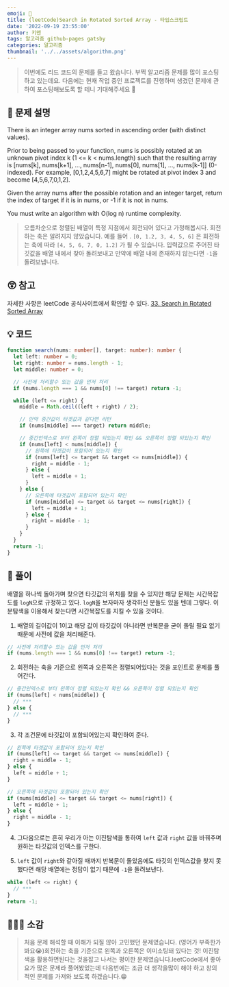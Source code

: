 ```yaml
---
emoji: 📝
title: (leetCode)Search in Rotated Sorted Array - 타입스크립트
date: '2022-09-19 23:55:00'
author: 키맨
tags: 알고리즘 github-pages gatsby
categories: 알고리즘
thumbnail: '../../assets/algorithm.png'
---
```


> 이번에도 리드 코드의 문제를 들고 왔습니다. 부쩍 알고리즘 문제를 많이 포스팅하고 있는데요. 다음에는 현재 작업 중인 프로젝트를 진행하며 생겼던 문제에 관하여 포스팅해보도록 할 테니 기대해주세요 🥰

## 🤔 문제 설명

There is an integer array nums sorted in ascending order (with distinct values).

Prior to being passed to your function, nums is possibly rotated at an unknown pivot index k (1 <= k < nums.length) such that the resulting array is [nums[k], nums[k+1], ..., nums[n-1], nums[0], nums[1], ..., nums[k-1]] (0-indexed). For example, [0,1,2,4,5,6,7] might be rotated at pivot index 3 and become [4,5,6,7,0,1,2].

Given the array nums after the possible rotation and an integer target, return the index of target if it is in nums, or -1 if it is not in nums.

You must write an algorithm with O(log n) runtime complexity.

> 오름차순으로 정렬된 배열이 특정 지점에서 회전되어 있다고 가정해봅시다. 회전하는 축은 알려지지 않았습니다. 예를 들어 . `[0, 1.2, 3, 4, 5, 6]` 은 회전하는 축에 따라 `[4, 5, 6, 7, 0, 1.2]` 가 될 수 있습니다. 입력값으로 주어진 타깃값을 배열 내에서 찾아 돌려보내고 만약에 배열 내에 존재하지 않는다면 `-1`을 돌려보냅니다.

## 😲 참고

자세한 사항은 leetCode 공식사이트에서 확인할 수 있다.
[33. Search in Rotated Sorted Array](https://leetcode.com/problems/search-in-rotated-sorted-array/)

## 💡 코드

```typescript
function search(nums: number[], target: number): number {
  let left: number = 0;
  let right: number = nums.length - 1;
  let middle: number = 0;

  // 사전에 처리할수 있는 값을 먼저 처리
  if (nums.length === 1 && nums[0] !== target) return -1;

  while (left <= right) {
    middle = Math.ceil((left + right) / 2);

    // 만약 중간값이 타겟값과 같다면 리턴
    if (nums[middle] === target) return middle;

    // 중간인덱스로 부터 왼쪽이 정렬 되있는지 확인 && 오른쪽이 정렬 되있는지 확인
    if (nums[left] < nums[middle]) {
      // 왼쪽에 타겟값이 포함되어 있는지 확인
      if (nums[left] <= target && target <= nums[middle]) {
        right = middle - 1;
      } else {
        left = middle + 1;
      }
    } else {
      // 오른쪽에 타겟값이 포함되어 있는지 확인
      if (nums[middle] <= target && target <= nums[right]) {
        left = middle + 1;
      } else {
        right = middle - 1;
      }
    }
  }
  return -1;
}
```

## 📝 풀이

배열을 하나씩 돌아가며 찾으면 타깃값의 위치를 찾을 수 있지만 해당 문제는 시간복잡도를 `logN`으로 규정하고 있다. `logN`을 보자마자 생각하신 분들도 있을 텐데 그렇다. 이분탐색을 이용해서 찾는다면 시간복잡도를 지킬 수 있을 것이다.

1. 배열의 길이값이 1이고 해당 값이 타깃값이 아니라면 반복문을 굳이 돌릴 필요 없기 때문에 사전에 값을 처리해준다.

```typescript
// 사전에 처리할수 있는 값을 먼저 처리
if (nums.length === 1 && nums[0] !== target) return -1;
```

2. 회전하는 축을 기준으로 왼쪽과 오른쪽은 정렬되어있다는 것을 포인트로 문제를 풀어간다.

```typescript
// 중간인덱스로 부터 왼쪽이 정렬 되있는지 확인 && 오른쪽이 정렬 되있는지 확인
if (nums[left] < nums[middle]) {
  // ***
} else {
  // ***
}
```

3. 각 조건문에 타깃값이 포함되어있는지 확인하여 준다.

```typescript
// 왼쪽에 타겟값이 포함되어 있는지 확인
if (nums[left] <= target && target <= nums[middle]) {
  right = middle - 1;
} else {
  left = middle + 1;
}

// 오른쪽에 타겟값이 포함되어 있는지 확인
if (nums[middle] <= target && target <= nums[right]) {
  left = middle + 1;
} else {
  right = middle - 1;
}
```

4. 그다음으로는 흔히 우리가 아는 이진탐색을 통하여 `left` 값과 `right` 값을 바꿔주며 원하는 타깃값의 인덱스를 구한다.

5. `left` 값이 `right`와 같아질 때까지 반복문이 돌았음에도 타깃의 인덱스값을 찾지 못했다면 해당 배열에는 정답이 없기 때문에 `-1`을 돌려보낸다.

```typescript
while (left <= right) {
  // ***
}
return -1;
```

## 🧑🏻‍💻 소감

> 처음 문제 해석할 때 이해가 되질 않아 고민했던 문제였습니다. (영어가 부족한가 봐요😭)회전하는 축을 기준으로 왼쪽과 오른쪽은 이미소팅돼 있다는 것! 이진탐색을 활용하면된다는 것을잡고 나서는 평이한 문제였습니다.leetCode에서 좋아요가 많은 문제라 풀어봤었는데 다음번에는 조금 더 생각을많이 해야 하고 창의적인 문제를 가져와 보도록 하겠습니다.😁

<br/>

```toc

```
